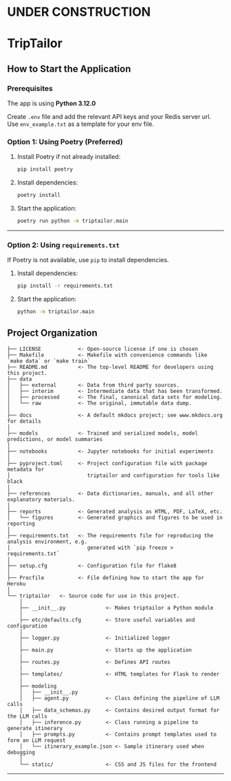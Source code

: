 # UNDER CONSTRUCTION

# TripTailor

## How to Start the Application

### Prerequisites
The app is using **Python 3.12.0** 

Create `.env` file and add the relevant API keys and your Redis server url. Use `env_example.txt` as a template for your env file.

### Option 1: Using Poetry (Preferred)
1. Install Poetry if not already installed:
   ```bash
   pip install poetry
   ```

2. Install dependencies:
   ```bash
   poetry install
   ```

3. Start the application:
   ```bash
   poetry run python -m triptailor.main
   ```

---

### Option 2: Using `requirements.txt`
If Poetry is not available, use `pip` to install dependencies.

1. Install dependencies:
   ```bash
   pip install -r requirements.txt
   ```

2. Start the application:
   ```bash
   python -m triptailor.main
   ```


## Project Organization

```
├── LICENSE            <- Open-source license if one is chosen
├── Makefile           <- Makefile with convenience commands like `make data` or `make train`
├── README.md          <- The top-level README for developers using this project.
├── data
│   ├── external       <- Data from third party sources.
│   ├── interim        <- Intermediate data that has been transformed.
│   ├── processed      <- The final, canonical data sets for modeling.
│   └── raw            <- The original, immutable data dump.
│
├── docs               <- A default mkdocs project; see www.mkdocs.org for details
│
├── models             <- Trained and serialized models, model predictions, or model summaries
│
├── notebooks          <- Jupyter notebooks for initial experiments
│
├── pyproject.toml     <- Project configuration file with package metadata for 
│                         triptailor and configuration for tools like black
│
├── references         <- Data dictionaries, manuals, and all other explanatory materials.
│
├── reports            <- Generated analysis as HTML, PDF, LaTeX, etc.
│   └── figures        <- Generated graphics and figures to be used in reporting
│
├── requirements.txt   <- The requirements file for reproducing the analysis environment, e.g.
│                         generated with `pip freeze > requirements.txt`
│
├── setup.cfg          <- Configuration file for flake8
│
├── Procfile           <- File defining how to start the app for Heroku
│
└── triptailor   <- Source code for use in this project.
    │
    ├── __init__.py             <- Makes triptailor a Python module
    │
    ├── etc/defaults.cfg        <- Store useful variables and configuration
    │
    ├── logger.py               <- Initialized logger
    │
    ├── main.py                 <- Starts up the application
    |
    ├── routes.py               <- Defines API routes
    |
    ├── templates/              <- HTML templates for Flask to render  
    |
    ├── modeling                
    │   ├── __init__.py 
    │   ├── agent.py            <- Class defining the pipeline of LLM calls         
    │   ├── data_schemas.py     <- Contains desired output format for the LLM calls          
    │   ├── inference.py        <- Class running a pipeline to generate itinerary          
    │   ├── prompts.py          <- Contains prompt templates used to form an LLM request          
    │   └── itinerary_example.json <- Sample itinerary used when debugging
    │
    └── static/                 <- CSS and JS files for the frontend
```

--------

